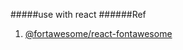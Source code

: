 #####use with react
######Ref
1. [@fortawesome/react-fontawesome ](https://www.npmjs.com/package/@fortawesome/react-fontawesome)